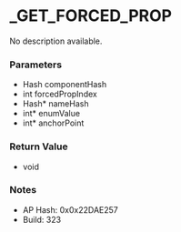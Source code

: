 # _GET_FORCED_PROP

No description available.

### Parameters
* Hash componentHash
* int forcedPropIndex
* Hash* nameHash
* int* enumValue
* int* anchorPoint

### Return Value
* void

### Notes
* AP Hash: 0x0x22DAE257
* Build: 323

